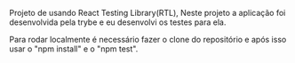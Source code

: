 Projeto de usando React Testing Library(RTL), Neste projeto a aplicação foi desenvolvida pela trybe e eu desenvolvi os testes para ela. 

Para rodar localmente é necessário fazer o clone do repositório e após isso usar o "npm install" e o "npm test". 
